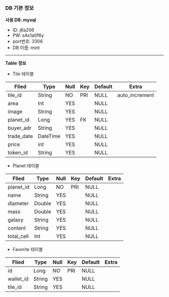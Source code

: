 <h3>DB 기본 정보</h3>

**사용 DB: mysql** <br/>
- ID: j6a206 <br/>
- PW: sAs1a0f6y <br/>
- port번호: 3306 <br/>
- DB 이름: mint <br>
----------------------------
**Table 정보**
 
- Tile 테이블 <br>

| Flied      | Type         | Null | Key  | Default | Extra          |
| -----      | ----         | ---- | ---- | ------  | ------         |
| tile_id    | String       | NO   | PRI  | NULL    | auto_increment |
| area       | Int          | YES  |      | NULL    |                |
| image      | String       | YES  |      | NULL    |                |
| planet_id  | Long         | YES  | FK   | NULL    |                |
| buyer_adr  | String       | YES  |      | NULL    |                |
| trade_date | DateTime     | YES  |      | NULL    |                |
| price      | int          | YES  |      | NULL    |                |
| token_id   | String       | YES  |      | NULL    |                |

- Planet 테이블

| Flied       | Type         | Null | Key  | Default | Extra  |
| -----       | ----         | ---- | ---- | ------  | ------ |
| planet_id   | Long         | NO   | PRI  | NULL    |        |
| name        | String       | YES  |      | NULL    |        |
| diameter    | Double       | YES  |      | NULL    |        |
| mass        | Double       | YES  |      | NULL    |        |
| galaxy      | String       | YES  |      | NULL    |        |
| content     | String       | YES  |      | NULL    |        |
| total_cell  | Int          | YES  |      | NULL    |        |

- Favorite 테이블

| Flied       | Type         | Null | Key  | Default | Extra  |
| -----       | ----         | ---- | ---- | ------  | ------ |
| id          | Long         | NO   | PRI  | NULL    |        |
| wallet_id   | String       | YES  |      | NULL    |        |
| tile_id     | String       | YES  |      | NULL    |        |

